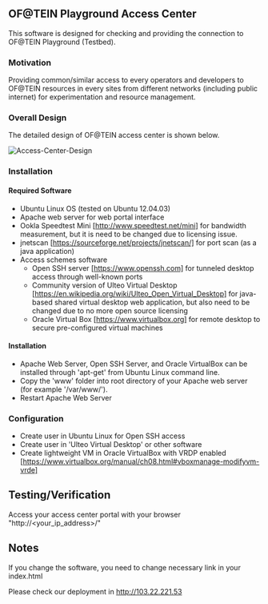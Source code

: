 ## OF@TEIN Playground Access Center

This software is designed for checking and providing the connection to OF@TEIN Playground (Testbed).

### Motivation

Providing common/similar access to every operators and developers to OF@TEIN resources in every sites from different networks (including public internet) for experimentation and resource management.

### Overall Design

The detailed design of OF@TEIN access center is shown below.

![Access-Center-Design](../Access-Center-Deployment.jpg)

### Installation

#### Required Software

* Ubuntu Linux OS (tested on Ubuntu 12.04.03)
* Apache web server for web portal interface
* Ookla Speedtest Mini [http://www.speedtest.net/mini] for bandwidth measurement, but it is need to be changed due to licensing issue.
* jnetscan [https://sourceforge.net/projects/jnetscan/] for port scan (as a java application)
* Access schemes software
    * Open SSH server [https://www.openssh.com] for tunneled desktop access through well-known ports
    * Community version of Ulteo Virtual Desktop [https://en.wikipedia.org/wiki/Ulteo_Open_Virtual_Desktop] for java-based shared virtual desktop web application, but also need to be changed due to no more open source licensing
    * Oracle Virtual Box [https://www.virtualbox.org] for remote desktop to secure pre-configured virtual machines

#### Installation

* Apache Web Server, Open SSH Server, and Oracle VirtualBox can be installed through 'apt-get' from Ubuntu Linux command line.
* Copy the 'www' folder into root directory of your Apache web server (for example '/var/www/').
* Restart Apache Web Server

### Configuration

* Create user in Ubuntu Linux for Open SSH access
* Create user in 'Ulteo Virtual Desktop' or other software
* Create lightweight VM in Oracle VirtualBox with VRDP enabled [https://www.virtualbox.org/manual/ch08.html#vboxmanage-modifyvm-vrde]

## Testing/Verification

Access your access center portal with your browser "http://<your_ip_address>/"

## Notes

If you change the software, you need to change necessary link in your index.html

Please check our deployment in http://103.22.221.53


